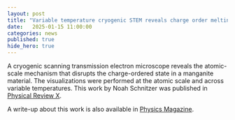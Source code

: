```yaml
---
layout: post
title: "Variable temperature cryogenic STEM reveals charge order melting in new publication"
date:   2025-01-15 11:00:00
categories: news
published: true
hide_hero: true
---
```


A cryogenic scanning transmission electron microscope reveals the atomic-scale mechanism that disrupts the charge-ordered state in a manganite material. The visualizations were performed at the atomic scale and across variable temperatures. This work by Noah Schnitzer was published in [Physical Review X](https://journals.aps.org/prx/abstract/10.1103/PhysRevX.15.011007).

A write-up about this work is also available in [Physics Magazine](https://physics.aps.org/articles/v18/10).


